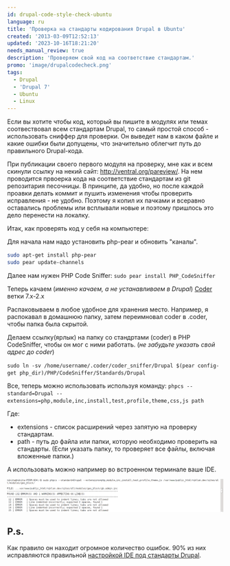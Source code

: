 ```yaml
---
id: drupal-code-style-check-ubuntu
language: ru
title: 'Проверка на стандарты кодирования Drupal в Ubuntu'
created: '2013-03-09T12:52:13'
updated: '2023-10-16T18:21:20'
needs_manual_review: true
description: 'Проверяем свой код на соответствие стандартам.'
promo: 'image/drupalcodecheck.png'
tags:
  - Drupal
  - 'Drupal 7'
  - Ubuntu
  - Linux
---
```


Если вы хотите чтобы код, который вы пишите в модулях или темах соотвествовал всем стандартам Drupal, то самый простой способ - использовать сниффер для проверки. Он выведет нам в каком файле и какие ошибки были допущены, что значительно облегчит путь до правильного Drupal-кода.

При публикации своего первого модуля на проверку, мне как и всем скинули ссылку на некий сайт: http://ventral.org/pareview/. На нем проводится првоерка кода на соответствие стандартам из git репозитария песочницы. В принципе, да удобно, но после каждой проавки делать коммит и пушить изменения чтобы проверить исправления - не удобно. Поэтому я копил их пачками и всеравно оставались проблемы или всплывали новые и поэтому пришлось это дело перенести на локалку.

Итак, как проверять код у себя на компьютере:

Для начала нам надо установить php-pear и обновить "каналы".

~~~bash
sudo apt-get install php-pear
sudo pear update-channels
~~~

Далее нам нужен PHP Code Sniffer: `sudo pear install PHP_CodeSniffer`

Теперь качаем (_именно качаем, а не устанавливаем в Drupal_) [Coder](http://drupal.org/project/coder) ветки 7.x-2.x

Распаковываем в любое удобное для хранения место. Например, я распокавал в домашнюю папку, затем переимновал coder в .coder, чтобы папка была скрытой.

Делаем ссылку(ярлык) на папку со стандртами (coder) в PHP CodeSniffer, чтобы он мог с ними работать. (_не забудьте указать свой адрес до coder_)

`sudo ln -sv /home/username/.coder/coder_sniffer/Drupal $(pear config-get php_dir)/PHP/CodeSniffer/Standards/Drupal`

Все, теперь можно использовать используя команду: `phpcs --standard=Drupal --extensions=php,module,inc,install,test,profile,theme,css,js path`

Где:

- extensions - список расширений через запятую на проверку стандартам.
- path - путь до файла или папки, которую необходимо проверить на стандарты. (Если указать папку, то проверяет все файлы, включая вложенные папки.)

А использовать можно например во встроенном терминале ваше IDE.


![Результат проверки на стандарты.](image/1%20(9).png)

P.s.
----

Как правило он находит огромное количество ошибок. 90% из них исправляются правильной [настройкой IDE под стандарты Drupal](/node/3).
